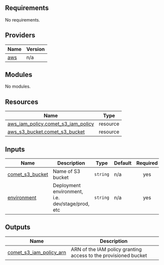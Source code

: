 ## Requirements

No requirements.

## Providers

| Name | Version |
|------|---------|
| <a name="provider_aws"></a> [aws](#provider\_aws) | n/a |

## Modules

No modules.

## Resources

| Name | Type |
|------|------|
| [aws_iam_policy.comet_s3_iam_policy](https://registry.terraform.io/providers/hashicorp/aws/latest/docs/resources/iam_policy) | resource |
| [aws_s3_bucket.comet_s3_bucket](https://registry.terraform.io/providers/hashicorp/aws/latest/docs/resources/s3_bucket) | resource |

## Inputs

| Name | Description | Type | Default | Required |
|------|-------------|------|---------|:--------:|
| <a name="input_comet_s3_bucket"></a> [comet\_s3\_bucket](#input\_comet\_s3\_bucket) | Name of S3 bucket | `string` | n/a | yes |
| <a name="input_environment"></a> [environment](#input\_environment) | Deployment environment, i.e. dev/stage/prod, etc | `string` | n/a | yes |

## Outputs

| Name | Description |
|------|-------------|
| <a name="output_comet_s3_iam_policy_arn"></a> [comet\_s3\_iam\_policy\_arn](#output\_comet\_s3\_iam\_policy\_arn) | ARN of the IAM policy granting access to the provisioned bucket |
